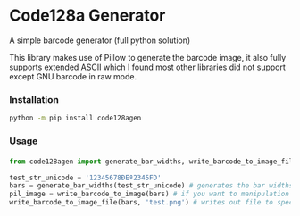 # Code128a Generator

A simple barcode generator (full python solution)

This library makes use of Pillow  to generate the barcode image, 
it also fully supports extended ASCII which I found most other libraries did not support except GNU barcode in raw mode.


### Installation
```bash
python -m pip install code128agen
```

### Usage
#### 
```python
from code128agen import generate_bar_widths, write_barcode_to_image_file, write_barcode_to_image

test_str_unicode = '12345678ÐEª2345FD'
bars = generate_bar_widths(test_str_unicode) # generates the bar widths for generating image.
pil_image = write_barcode_to_image(bars) # if you want to manipulation the image with PIL.
write_barcode_to_image_file(bars, 'test.png') # writes out file to specified file name.
```
